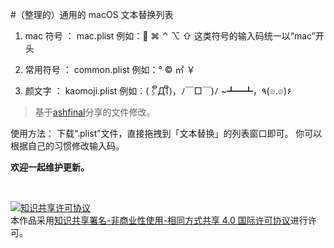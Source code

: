 
#（整理的）通用的 macOS 文本替换列表

1. mac 符号 ： mac.plist
例如： ⌘ ⌃ ⌥ ⇧
这类符号的输入码统一以“mac”开头

1. 常用符号 ： common.plist
例如：° © ㎡ ￥

1. 颜文字 ： kaomoji.plist
例如：(⌇ຶД⌇ຶ)，ﾉ￣□￣)ﾉ ~┻━┻，٩(๏.๏)۶ 
>基于[ashfinal](https://macplay.github.io/posts/macos-de-wen-ben-ti-huan-gong-neng/)分享的文件修改。


使用方法：
下载“.plist”文件，直接拖拽到「文本替换」的列表窗口即可。
你可以根据自己的习惯修改输入码。


**欢迎一起维护更新。**

&nbsp;

<a rel="license" href="http://creativecommons.org/licenses/by-nc-sa/4.0/"><img alt="知识共享许可协议" style="border-width:0" src="https://i.creativecommons.org/l/by-nc-sa/4.0/88x31.png" /></a><br />本作品采用<a rel="license" href="http://creativecommons.org/licenses/by-nc-sa/4.0/">知识共享署名-非商业性使用-相同方式共享 4.0 国际许可协议</a>进行许可。
